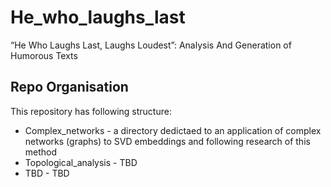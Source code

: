 # He_who_laughs_last
“He Who Laughs Last, Laughs Loudest”: Analysis And Generation of Humorous Texts

## Repo Organisation
This repository has following structure: <br>
- Complex_networks - a directory dedictaed to an application of complex networks (graphs) to SVD embeddings and following research of this method 
- Topological_analysis - TBD
- TBD - TBD
